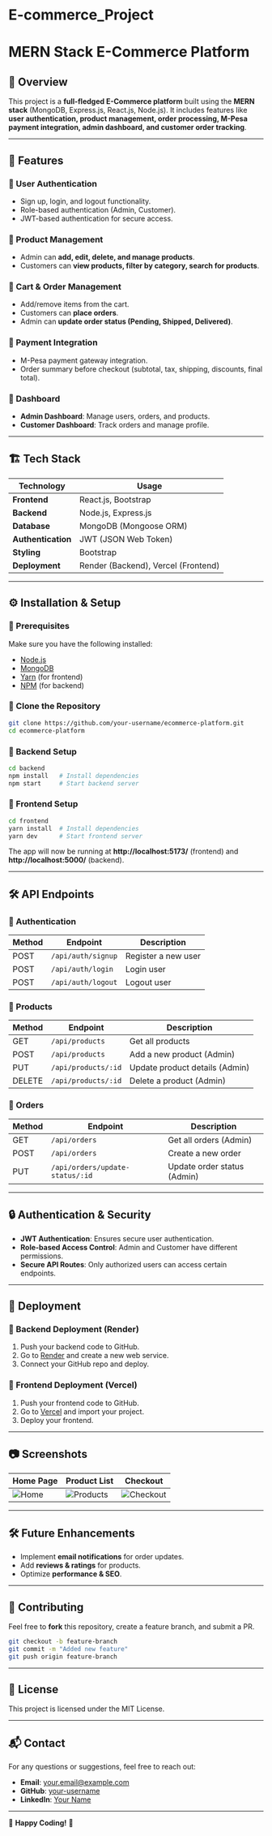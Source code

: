 # E-commerce_Project
# MERN Stack E-Commerce Platform

## 📌 Overview
This project is a **full-fledged E-Commerce platform** built using the **MERN stack** (MongoDB, Express.js, React.js, Node.js). It includes features like **user authentication, product management, order processing, M-Pesa payment integration, admin dashboard, and customer order tracking**.

---

## 🚀 Features
### 🔹 User Authentication
- Sign up, login, and logout functionality.
- Role-based authentication (Admin, Customer).
- JWT-based authentication for secure access.

### 🔹 Product Management
- Admin can **add, edit, delete, and manage products**.
- Customers can **view products, filter by category, search for products**.

### 🔹 Cart & Order Management
- Add/remove items from the cart.
- Customers can **place orders**.
- Admin can **update order status (Pending, Shipped, Delivered)**.

### 🔹 Payment Integration
- M-Pesa payment gateway integration.
- Order summary before checkout (subtotal, tax, shipping, discounts, final total).

### 🔹 Dashboard
- **Admin Dashboard**: Manage users, orders, and products.
- **Customer Dashboard**: Track orders and manage profile.

---

## 🏗️ Tech Stack
| Technology     | Usage |
|---------------|----------------|
| **Frontend**  | React.js, Bootstrap |
| **Backend**   | Node.js, Express.js |
| **Database**  | MongoDB (Mongoose ORM) |
| **Authentication** | JWT (JSON Web Token) |
| **Styling** | Bootstrap |
| **Deployment** | Render (Backend), Vercel (Frontend) |

---

## ⚙️ Installation & Setup

### 🔸 Prerequisites
Make sure you have the following installed:
- [Node.js](https://nodejs.org/)
- [MongoDB](https://www.mongodb.com/)
- [Yarn](https://yarnpkg.com/) (for frontend)
- [NPM](https://www.npmjs.com/) (for backend)

### 🔹 Clone the Repository
```bash
git clone https://github.com/your-username/ecommerce-platform.git
cd ecommerce-platform
```

### 🔹 Backend Setup
```bash
cd backend
npm install   # Install dependencies
npm start     # Start backend server
```

### 🔹 Frontend Setup
```bash
cd frontend
yarn install  # Install dependencies
yarn dev      # Start frontend server
```

The app will now be running at **http://localhost:5173/** (frontend) and **http://localhost:5000/** (backend).

---

## 🛠️ API Endpoints
### 🔹 Authentication
| Method | Endpoint | Description |
|--------|-------------------------|-------------|
| POST | `/api/auth/signup` | Register a new user |
| POST | `/api/auth/login` | Login user |
| POST | `/api/auth/logout` | Logout user |

### 🔹 Products
| Method | Endpoint | Description |
|--------|-------------------------|-------------|
| GET | `/api/products` | Get all products |
| POST | `/api/products` | Add a new product (Admin) |
| PUT | `/api/products/:id` | Update product details (Admin) |
| DELETE | `/api/products/:id` | Delete a product (Admin) |

### 🔹 Orders
| Method | Endpoint | Description |
|--------|-------------------------|-------------|
| GET | `/api/orders` | Get all orders (Admin) |
| POST | `/api/orders` | Create a new order |
| PUT | `/api/orders/update-status/:id` | Update order status (Admin) |

---

## 🔒 Authentication & Security
- **JWT Authentication**: Ensures secure user authentication.
- **Role-based Access Control**: Admin and Customer have different permissions.
- **Secure API Routes**: Only authorized users can access certain endpoints.

---

## 🚀 Deployment
### 🔹 Backend Deployment (Render)
1. Push your backend code to GitHub.
2. Go to [Render](https://render.com/) and create a new web service.
3. Connect your GitHub repo and deploy.

### 🔹 Frontend Deployment (Vercel)
1. Push your frontend code to GitHub.
2. Go to [Vercel](https://vercel.com/) and import your project.
3. Deploy your frontend.

---

## 📷 Screenshots
| Home Page | Product List | Checkout |
|-----------|-------------|----------|
| ![Home](screenshots/home.png) | ![Products](screenshots/products.png) | ![Checkout](screenshots/checkout.png) |

---

## 🛠️ Future Enhancements
- Implement **email notifications** for order updates.
- Add **reviews & ratings** for products.
- Optimize **performance & SEO**.

---

## 🙌 Contributing
Feel free to **fork** this repository, create a feature branch, and submit a PR.

```bash
git checkout -b feature-branch
git commit -m "Added new feature"
git push origin feature-branch
```

---

## 📝 License
This project is licensed under the MIT License.

---

## 📬 Contact
For any questions or suggestions, feel free to reach out:
- **Email**: your.email@example.com
- **GitHub**: [your-username](https://github.com/your-username)
- **LinkedIn**: [Your Name](https://linkedin.com/in/your-name)

---

🚀 **Happy Coding!** 🎉

